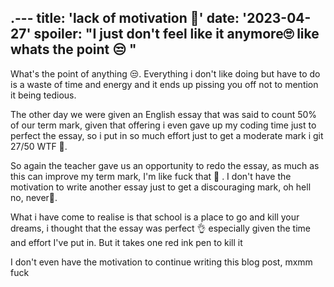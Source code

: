 .---
title: 'lack of motivation 🤕'
date: '2023-04-27'
spoiler: "I just don't feel like it anymore🙄 like whats the point 😒 "
---

What's the point of anything 😒. Everything i don't like doing but have to do is a waste of time and energy and it ends up pissing you off not to mention it being tedious.

The other day we were given an English essay that was said to count 50% of our term mark, given that offering i even gave up my coding time just to perfect the essay, so i put in so much effort just to get a moderate mark i git 27/50 WTF 🤬.

So again the teacher gave us an opportunity to redo the essay, as much as this can improve my term mark, I'm like fuck that 🤬 . I don't have the motivation to write another essay just to get a discouraging mark, oh hell no, never🤕.

What i have come to realise is that school  is a place to go and kill your dreams, i thought that the essay was perfect 👌 especially given the time and effort I've put in. But it takes one red ink pen to kill it

I don't even have the motivation to continue writing this blog post, mxmm fuck 
